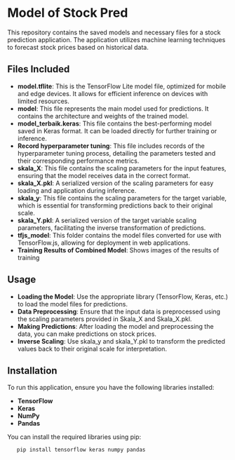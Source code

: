 # Model of Stock Pred

This repository contains the saved models and necessary files for a stock prediction application. The application utilizes machine learning techniques to forecast stock prices based on historical data.

## Files Included
- **model.tflite**: This is the TensorFlow Lite model file, optimized for mobile and edge devices. It allows for efficient inference on devices with limited resources.
- **model**: This file represents the main model used for predictions. It contains the architecture and weights of the trained model.
- **model_terbaik.keras**: This file contains the best-performing model saved in Keras format. It can be loaded directly for further training or inference.
- **Record hyperparameter tuning**: This file includes records of the hyperparameter tuning process, detailing the parameters tested and their corresponding performance metrics.
- **skala_X**: This file contains the scaling parameters for the input features, ensuring that the model receives data in the correct format.
- **skala_X.pkl**: A serialized version of the scaling parameters for easy loading and application during inference.
- **skala_y**: This file contains the scaling parameters for the target variable, which is essential for transforming predictions back to their original scale.
- **skala_Y.pkl**: A serialized version of the target variable scaling parameters, facilitating the inverse transformation of predictions.
- **tfjs_model**: This folder contains the model files converted for use with TensorFlow.js, allowing for deployment in web applications.
- **Training Results of Combined Model**: Shows images of the results of training

## Usage
- **Loading the Model**: Use the appropriate library (TensorFlow, Keras, etc.) to load the model files for predictions.
- **Data Preprocessing**: Ensure that the input data is preprocessed using the scaling parameters provided in Skala_X and Skala_X.pkl.
- **Making Predictions**: After loading the model and preprocessing the data, you can make predictions on stock prices.
- **Inverse Scaling**: Use skala_y and skala_Y.pkl to transform the predicted values back to their original scale for interpretation.

## Installation
To run this application, ensure you have the following libraries installed:
- **TensorFlow**
- **Keras**
- **NumPy**
- **Pandas**

You can install the required libraries using pip:
```sh
   pip install tensorflow keras numpy pandas
   ```


